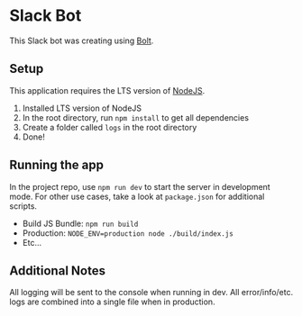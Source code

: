 # Slack Bot
This Slack bot was creating using [Bolt](https://github.com/slackapi/bolt).

## Setup
This application requires the LTS version of [NodeJS](https://nodejs.org/en/download/).

1. Installed LTS version of NodeJS
2. In the root directory, run `npm install` to get all dependencies
3. Create a folder called `logs` in the root directory
4. Done!

## Running the app
In the project repo, use `npm run dev` to start the server in development mode. For other use cases, take a look at `package.json` for additional scripts.
* Build JS Bundle: `npm run build`
* Production: `NODE_ENV=production node ./build/index.js`
* Etc...


## Additional Notes
All logging will be sent to the console when running in dev. All error/info/etc. logs are combined into a single file when in production.